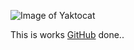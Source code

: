 ![Image of Yaktocat](https://octodex.github.com/images/yaktocat.png)




This is works [GitHub](http://github.com) done..
